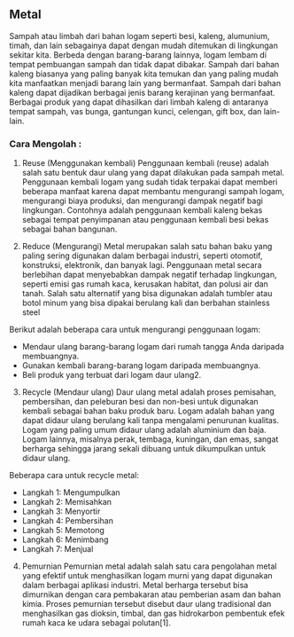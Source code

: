 ## Metal
Sampah atau limbah dari bahan logam seperti besi, kaleng, alumunium, timah, dan lain sebagainya dapat dengan mudah ditemukan di lingkungan sekitar kita. Berbeda dengan barang-barang lainnya, logam lembam di tempat pembuangan sampah dan tidak dapat dibakar. Sampah dari bahan kaleng biasanya yang paling banyak kita temukan dan yang paling mudah kita manfaatkan menjadi barang lain yang bermanfaat. Sampah dari bahan kaleng dapat dijadikan berbagai jenis barang kerajinan yang bermanfaat. Berbagai produk yang dapat dihasilkan dari limbah kaleng di antaranya tempat sampah, vas bunga, gantungan kunci, celengan, gift box, dan lain-lain.

### Cara Mengolah :
1. Reuse (Menggunakan kembali)
Penggunaan kembali (reuse) adalah salah satu bentuk daur ulang yang dapat dilakukan pada sampah metal. Penggunaan kembali logam yang sudah tidak terpakai dapat memberi beberapa manfaat karena dapat membantu mengurangi sampah logam, mengurangi biaya produksi, dan mengurangi dampak negatif bagi lingkungan. Contohnya adalah penggunaan kembali kaleng bekas sebagai tempat penyimpanan atau penggunaan kembali besi bekas sebagai bahan bangunan.

2. Reduce (Mengurangi) 
Metal merupakan salah satu bahan baku yang paling sering digunakan dalam berbagai industri, seperti otomotif, konstruksi, elektronik, dan banyak lagi. Penggunaan metal secara berlebihan dapat menyebabkan dampak negatif terhadap lingkungan, seperti emisi gas rumah kaca, kerusakan habitat, dan polusi air dan tanah. Salah satu alternatif yang bisa digunakan adalah tumbler atau botol minum yang bisa dipakai berulang kali dan berbahan stainless steel

Berikut adalah beberapa cara untuk mengurangi penggunaan logam:
- Mendaur ulang barang-barang logam dari rumah tangga Anda daripada membuangnya.
- Gunakan kembali barang-barang logam daripada membuangnya.
- Beli produk yang terbuat dari logam daur ulang2.

3. Recycle (Mendaur ulang)
Daur ulang metal adalah proses pemisahan, pembersihan, dan peleburan besi dan non-besi untuk digunakan kembali sebagai bahan baku produk baru. 
Logam adalah bahan yang dapat didaur ulang berulang kali tanpa mengalami penurunan kualitas. Logam yang paling umum didaur ulang adalah aluminium dan baja. Logam lainnya, misalnya perak, tembaga, kuningan, dan emas, sangat berharga sehingga jarang sekali dibuang untuk dikumpulkan untuk didaur ulang.

Beberapa cara untuk recycle metal:
- Langkah 1: Mengumpulkan 
- Langkah 2: Memisahkan 
- Langkah 3: Menyortir
- Langkah 4: Pembersihan  
- Langkah 5: Memotong 
- Langkah 6: Menimbang 
- Langkah 7: Menjual 

4. Pemurnian
Pemurnian metal adalah salah satu cara pengolahan metal yang efektif untuk menghasilkan logam murni yang dapat digunakan dalam berbagai aplikasi industri. Metal berharga tersebut bisa dimurnikan dengan cara pembakaran atau pemberian asam dan bahan kimia. Proses pemurnian tersebut disebut daur ulang tradisional dan menghasilkan gas dioksin, timbal, dan gas hidrokarbon pembentuk efek rumah kaca ke udara sebagai polutan[1].
